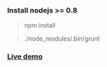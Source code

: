 ### Install nodejs >= 0.8

> npm install

> ./node_modules/.bin/grunt

### [Live demo](http://lexich.github.com/bootstrap-form-builder/)
